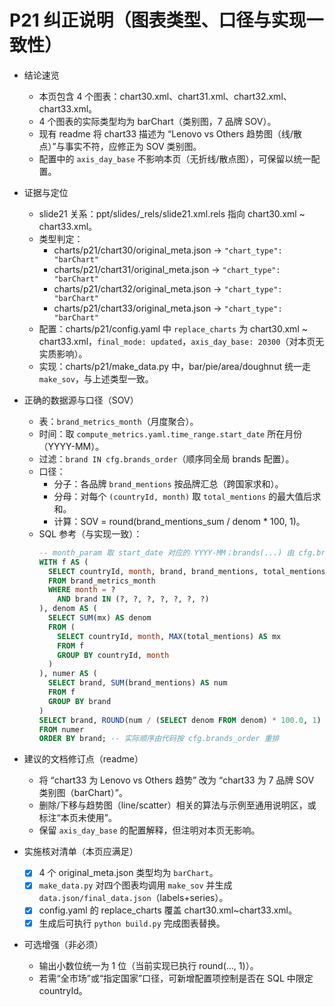 # P21 纠正说明（图表类型、口径与实现一致性）

- 结论速览
  - 本页包含 4 个图表：chart30.xml、chart31.xml、chart32.xml、chart33.xml。
  - 4 个图表的实际类型均为 barChart（类别图，7 品牌 SOV）。
  - 现有 readme 将 chart33 描述为 “Lenovo vs Others 趋势图（线/散点）”与事实不符，应修正为 SOV 类别图。
  - 配置中的 `axis_day_base` 不影响本页（无折线/散点图），可保留以统一配置。

- 证据与定位
  - slide21 关系：ppt/slides/_rels/slide21.xml.rels 指向 chart30.xml ~ chart33.xml。
  - 类型判定：
    - charts/p21/chart30/original_meta.json → `"chart_type": "barChart"`
    - charts/p21/chart31/original_meta.json → `"chart_type": "barChart"`
    - charts/p21/chart32/original_meta.json → `"chart_type": "barChart"`
    - charts/p21/chart33/original_meta.json → `"chart_type": "barChart"`
  - 配置：charts/p21/config.yaml 中 `replace_charts` 为 chart30.xml ~ chart33.xml，`final_mode: updated`，`axis_day_base: 20300`（对本页无实质影响）。
  - 实现：charts/p21/make_data.py 中，bar/pie/area/doughnut 统一走 `make_sov`，与上述类型一致。

- 正确的数据源与口径（SOV）
  - 表：`brand_metrics_month`（月度聚合）。
  - 时间：取 `compute_metrics.yaml.time_range.start_date` 所在月份（YYYY-MM）。
  - 过滤：`brand IN cfg.brands_order`（顺序同全局 brands 配置）。
  - 口径：
    - 分子：各品牌 `brand_mentions` 按品牌汇总（跨国家求和）。
    - 分母：对每个 `(countryId, month)` 取 `total_mentions` 的最大值后求和。
    - 计算：SOV = round(brand_mentions_sum / denom * 100, 1)。
  - SQL 参考（与实现一致）：
    ```sql
    -- month_param 取 start_date 对应的 YYYY-MM；brands(...) 由 cfg.brands_order 提供
    WITH f AS (
      SELECT countryId, month, brand, brand_mentions, total_mentions
      FROM brand_metrics_month
      WHERE month = ?
        AND brand IN (?, ?, ?, ?, ?, ?, ?)
    ), denom AS (
      SELECT SUM(mx) AS denom
      FROM (
        SELECT countryId, month, MAX(total_mentions) AS mx
        FROM f
        GROUP BY countryId, month
      )
    ), numer AS (
      SELECT brand, SUM(brand_mentions) AS num
      FROM f
      GROUP BY brand
    )
    SELECT brand, ROUND(num / (SELECT denom FROM denom) * 100.0, 1) AS sov
    FROM numer
    ORDER BY brand; -- 实际顺序由代码按 cfg.brands_order 重排
    ```

- 建议的文档修订点（readme）
  - 将 “chart33 为 Lenovo vs Others 趋势” 改为 “chart33 为 7 品牌 SOV 类别图（barChart）”。
  - 删除/下移与趋势图（line/scatter）相关的算法与示例至通用说明区，或标注“本页未使用”。
  - 保留 `axis_day_base` 的配置解释，但注明对本页无影响。

- 实施核对清单（本页应满足）
  - [x] 4 个 original_meta.json 类型均为 `barChart`。
  - [x] `make_data.py` 对四个图表均调用 `make_sov` 并生成 `data.json/final_data.json`（labels+series）。
  - [x] config.yaml 的 replace_charts 覆盖 chart30.xml~chart33.xml。
  - [x] 生成后可执行 `python build.py` 完成图表替换。

- 可选增强（非必须）
  - 输出小数位统一为 1 位（当前实现已执行 round(..., 1)）。
  - 若需“全市场”或“指定国家”口径，可新增配置项控制是否在 SQL 中限定 countryId。